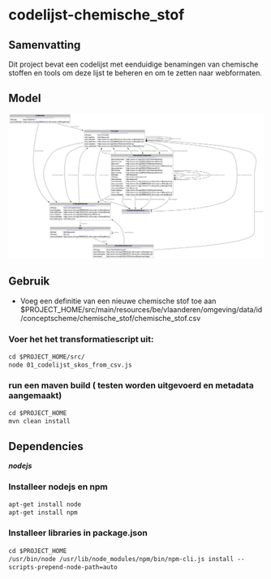 # codelijst-chemische_stof

## Samenvatting

Dit project bevat een codelijst met eenduidige benamingen van chemische stoffen en tools om deze lijst te beheren en om te zetten naar webformaten.

## Model
![Model](src/main/documentation/model.png)
## Gebruik

- Voeg een definitie van een nieuwe chemische stof toe aan $PROJECT_HOME/src/main/resources/be/vlaanderen/omgeving/data/id/conceptscheme/chemische_stof/chemische_stof.csv


### Voer het het transformatiescript uit:
```
cd $PROJECT_HOME/src/
node 01_codelijst_skos_from_csv.js
```

### run een maven build ( testen worden uitgevoerd en metadata aangemaakt)
```
cd $PROJECT_HOME
mvn clean install
```

## Dependencies

**_nodejs_**

### Installeer nodejs en npm
```
apt-get install node
apt-get install npm
```

### Installeer libraries in package.json
```
cd $PROJECT_HOME
/usr/bin/node /usr/lib/node_modules/npm/bin/npm-cli.js install --scripts-prepend-node-path=auto
```